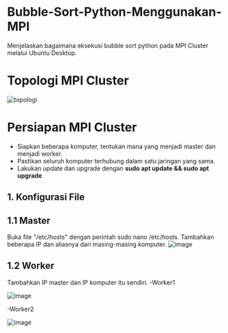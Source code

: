 # Bubble-Sort-Python-Menggunakan-MPI
Menjelaskan bagaimana eksekusi bubble sort python pada MPI Cluster melalui Ubuntu Desktop.

# Topologi MPI Cluster
![topologi](https://github.com/ZahraMaharaniP/Bubble-Sort-Python-Menggunakan-MPI/assets/149281915/500a6921-3860-4b6b-8cb3-94caf1d5fb21)

# Persiapan MPI Cluster
- Siapkan beberapa komputer, tentukan mana yang menjadi master dan menjadi worker. 
- Pastikan seluruh komputer terhubung dalam satu jaringan yang sama.
- Lakukan update dan upgrade dengan **sudo apt update && sudo apt upgrade**

## 1. Konfigurasi File
## 1.1 Master 
Buka file "/etc/hosts" dengan perintah sudo nano /etc/hosts. Tambahkan beberapa IP dan aliasnya dari masing-masing komputer.
![image](https://github.com/ZahraMaharaniP/Bubble-Sort-Python-Menggunakan-MPI/assets/149281915/b8c12b06-1468-4d9c-a6bd-80ecb458d10d)

## 1.2 Worker
Tambahkan IP master dan IP komputer itu sendiri.
-Worker1 

![image](https://github.com/ZahraMaharaniP/Bubble-Sort-Python-Menggunakan-MPI/assets/149281915/9176c1f8-c8b5-4483-bf4f-2ba9fa834cf9)

-Worker2 

![image](https://github.com/ZahraMaharaniP/Bubble-Sort-Python-Menggunakan-MPI/assets/149281915/ba8d99ba-2506-41ee-b18a-abd87161360b)

